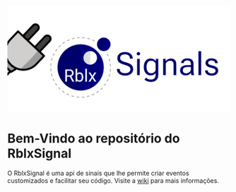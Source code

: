 ![Banner](https://github.com/MrEntrasil/RblxSignal/blob/main/images/banner.png)

# Bem-Vindo ao repositório do RblxSignal
O RblxSignal é uma api de sinais que lhe permite criar eventos customizados e facilitar seu código. Visite a [wiki](https://github.com/MrEntrasil/RblxSignal/wiki) para mais informações.
